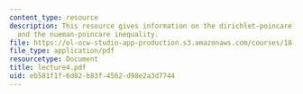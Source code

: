 ```yaml
---
content_type: resource
description: This resource gives information on the dirichlet-poincare inequality
  and the nueman-poincare inequality.
file: https://ol-ocw-studio-app-production.s3.amazonaws.com/courses/18-152-introduction-to-partial-differential-equations-fall-2005/eb581f1f6d82b83f4562d98e2a3d7744_lecture4.pdf
file_type: application/pdf
resourcetype: Document
title: lecture4.pdf
uid: eb581f1f-6d82-b83f-4562-d98e2a3d7744
---
```

